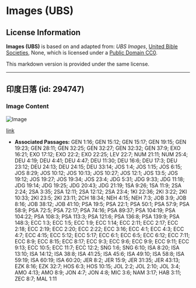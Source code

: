 # Images (UBS)

## License Information

**Images (UBS)** is based on and adapted from: _UBS Images_, [United Bible Societies](https://unitedbiblesocieties.org/), None, which is licensed under a [Public Domain CC0](https://creativecommons.org/public-domain/cc0/).

This markdown version is provided under the same license.



--------------------------------

## 印度日落 (id: 294747)

### Image Content

![Image](https://cdn.aquifer.bible/aquifer-content/resources/Media/WEB-0846_sunset_india.jpg)

[link](https://cdn.aquifer.bible/aquifer-content/resources/Media/WEB-0846_sunset_india.jpg)

* **Associated Passages:** GEN 1:16; GEN 15:12; GEN 15:17; GEN 19:15; GEN 19:23; GEN 28:11; GEN 32:25; GEN 32:27; GEN 32:32; GEN 37:9; EXO 16:21; EXO 17:12; EXO 22:2; EXO 22:25; LEV 22:7; NUM 21:11; NUM 25:4; DEU 4:19; DEU 4:41; DEU 4:47; DEU 11:30; DEU 16:6; DEU 17:3; DEU 23:12; DEU 24:13; DEU 24:15; DEU 33:14; JOS 1:4; JOS 1:15; JOS 6:15; JOS 8:29; JOS 10:12; JOS 10:13; JOS 10:27; JOS 12:1; JOS 13:5; JOS 19:12; JOS 19:27; JOS 19:34; JOS 23:4; JDG 5:31; JDG 9:33; JDG 11:18; JDG 19:14; JDG 19:25; JDG 20:43; JDG 21:19; 1SA 9:26; 1SA 11:9; 2SA 2:24; 2SA 3:35; 2SA 12:11; 2SA 12:12; 2SA 23:4; 1KI 22:36; 2KI 3:22; 2KI 10:33; 2KI 23:5; 2KI 23:11; 2CH 18:34; NEH 4:15; NEH 7:3; JOB 3:9; JOB 8:16; JOB 38:12; JOB 41:10; PSA 19:5; PSA 22:1; PSA 50:1; PSA 57:9; PSA 58:9; PSA 72:5; PSA 72:17; PSA 74:16; PSA 89:37; PSA 104:19; PSA 104:22; PSA 108:3; PSA 113:3; PSA 121:6; PSA 136:8; PSA 139:9; PSA 148:3; ECC 1:3; ECC 1:5; ECC 1:9; ECC 1:14; ECC 2:11; ECC 2:17; ECC 2:18; ECC 2:19; ECC 2:20; ECC 2:22; ECC 3:16; ECC 4:1; ECC 4:3; ECC 4:7; ECC 4:15; ECC 5:12; ECC 5:17; ECC 6:1; ECC 6:5; ECC 6:12; ECC 7:11; ECC 8:9; ECC 8:15; ECC 8:17; ECC 9:3; ECC 9:6; ECC 9:9; ECC 9:11; ECC 9:13; ECC 10:5; ECC 11:7; ECC 12:2; SNG 1:6; SNG 6:10; ISA 8:20; ISA 13:10; ISA 14:12; ISA 38:8; ISA 41:25; ISA 45:6; ISA 49:10; ISA 58:8; ISA 59:19; ISA 60:19; ISA 60:20; JER 8:2; JER 15:9; JER 31:35; JER 43:13; EZK 8:16; EZK 32:7; HOS 6:3; HOS 10:15; JOL 2:2; JOL 2:10; JOL 3:4; AMO 4:13; AMO 8:9; JON 4:7; JON 4:8; MIC 3:6; NAM 3:17; HAB 3:11; ZEC 8:7; MAL 1:11


